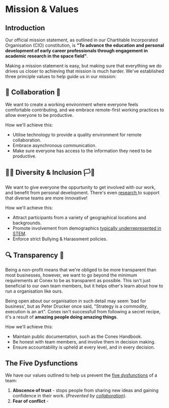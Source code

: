 # Mission & Values

## Introduction

Our official mission statement, as outlined in our Chartitable Incorporated Organisation \(CIO\) constitution, is **"To advance the education and personal development of early career professionals through engagement in academic research in the space field"**.

Making a mission statement is easy, but making sure that everything we do drives us closer to achieving that mission is much harder. We've established three principle values to help guide us in our mission:

## 🤝 Collaboration 🤝

We want to create a working environment where everyone feels comfortable contributing, and we embrace remote-first working practices to allow everyone to be productive.

How we'll achieve this:

* Utilise technology to provide a quality environment for remote collaboration.
* Embrace asynchronous communication.
* Make sure everyone has access to the information they need to be productive.

## 👊🏽 Diversity & Inclusion 🏳🌈

We want to give everyone the oppurtunity to get involved with our work, and benefit from personal development. There's even [research ](https://hbr.org/2013/12/how-diversity-can-drive-innovation)to support that diverse teams are more innovative!

How we'll achieve this:

* Attract participants from a variety of geographical locations and backgrounds.
* Promote involvement from demographics [typically underrepresented in STEM](https://www.nsf.gov/statistics/2018/nsb20181/report/sections/science-and-engineering-labor-force/women-and-minorities-in-the-s-e-workforce#minorities-in-the-s-e-workforce).
* Enforce strict Bullying & Harassment policies.

## 🔍 Transparency 🔎

Being a non-profit means that we're obliged to be more transparent than most businesses, however, we want to go beyond the minimum requirements at Conex to be as transparent as possible. This isn't just beneficial to our own team members, but it helps other's learn about how to run a organisation like ours.

Being open about our organisation in such detail may seem 'bad for business', but as Peter Drucker once said, "Strategy is a commodity, execution is an art". Conex isn't successfull from following a secret recipe, it's a result of **amazing people doing amazing things**.

How we'll achieve this:

* Maintain public documentation, such as the Conex Handbook.
* Be honest with team members, and involve them in decision making.
* Ensure accountability is upheld at every level, and in every decision.

## The Five Dysfunctions

We have our values outlined to help us prevent the [five dysfunctions](https://en.wikipedia.org/wiki/The_Five_Dysfunctions_of_a_Team#Summary) of a team:

1. **Abscence of trust** - stops people from sharing new ideas and gaining confidence in their work. \(_Prevented by_ [_collaboration_](./#collaboration)\).
2. **Fear of conflict** - 

